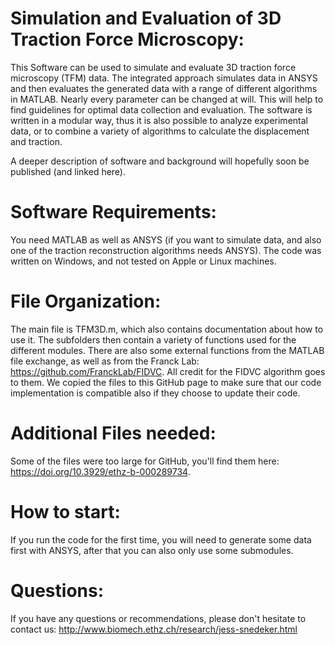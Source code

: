# Simulation and Evaluation of 3D Traction Force Microscopy:

This Software can be used to simulate and evaluate 3D traction force microscopy (TFM) data. 
The integrated approach simulates data in ANSYS and then evaluates the generated data with a 
range of different algorithms in MATLAB. Nearly every parameter can be changed at will. This will 
help to find guidelines for optimal data collection and evaluation. The software is written in a 
modular way, thus it is also possible to analyze experimental data, or to combine a variety of algorithms 
to calculate the displacement and traction. 

A deeper description of software and background will hopefully soon be published (and linked here).

# Software Requirements:
You need MATLAB as well as ANSYS (if you want to simulate data, and also one of the 
traction reconstruction algorithms needs ANSYS). The code was written on Windows, and 
not tested on Apple or Linux machines.

# File Organization:
The main file is TFM3D.m, which also contains documentation about how to use it. 
The subfolders then contain a variety of functions used for the different modules. 
There are also some external functions from the MATLAB file exchange, as well as 
from the Franck Lab: https://github.com/FranckLab/FIDVC. All credit for the FIDVC 
algorithm goes to them. We copied the files to this GitHub page to make sure that our code 
implementation is compatible also if they choose to update their code.

# Additional Files needed:
Some of the files were too large for GitHub, 
you'll find them here: https://doi.org/10.3929/ethz-b-000289734.

# How to start:
If you run the code for the first time, you will need to 
generate some data first with ANSYS, after that you can also only use some submodules.

# Questions:
If you have any questions or recommendations, 
please don't hesitate to contact us: http://www.biomech.ethz.ch/research/jess-snedeker.html
